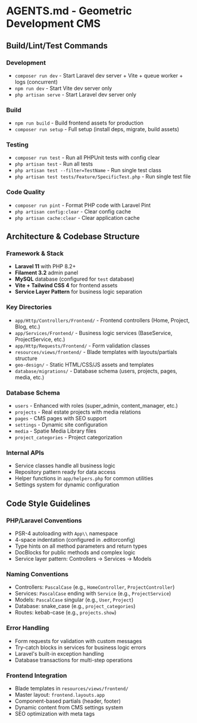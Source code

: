# AGENTS.md - Geometric Development CMS

## Build/Lint/Test Commands

### Development
- `composer run dev` - Start Laravel dev server + Vite + queue worker + logs (concurrent)
- `npm run dev` - Start Vite dev server only
- `php artisan serve` - Start Laravel dev server only

### Build
- `npm run build` - Build frontend assets for production
- `composer run setup` - Full setup (install deps, migrate, build assets)

### Testing
- `composer run test` - Run all PHPUnit tests with config clear
- `php artisan test` - Run all tests
- `php artisan test --filter=TestName` - Run single test class
- `php artisan test tests/Feature/SpecificTest.php` - Run single test file

### Code Quality
- `composer run pint` - Format PHP code with Laravel Pint
- `php artisan config:clear` - Clear config cache
- `php artisan cache:clear` - Clear application cache

## Architecture & Codebase Structure

### Framework & Stack
- **Laravel 11** with PHP 8.2+
- **Filament 3.2** admin panel
- **MySQL** database (configured for `test` database)
- **Vite + Tailwind CSS 4** for frontend assets
- **Service Layer Pattern** for business logic separation

### Key Directories
- `app/Http/Controllers/Frontend/` - Frontend controllers (Home, Project, Blog, etc.)
- `app/Services/Frontend/` - Business logic services (BaseService, ProjectService, etc.)
- `app/Http/Requests/Frontend/` - Form validation classes
- `resources/views/frontend/` - Blade templates with layouts/partials structure
- `geo-design/` - Static HTML/CSS/JS assets and templates
- `database/migrations/` - Database schema (users, projects, pages, media, etc.)

### Database Schema
- `users` - Enhanced with roles (super_admin, content_manager, etc.)
- `projects` - Real estate projects with media relations
- `pages` - CMS pages with SEO support
- `settings` - Dynamic site configuration
- `media` - Spatie Media Library files
- `project_categories` - Project categorization

### Internal APIs
- Service classes handle all business logic
- Repository pattern ready for data access
- Helper functions in `app/helpers.php` for common utilities
- Settings system for dynamic configuration

## Code Style Guidelines

### PHP/Laravel Conventions
- PSR-4 autoloading with `App\\` namespace
- 4-space indentation (configured in .editorconfig)
- Type hints on all method parameters and return types
- DocBlocks for public methods and complex logic
- Service layer pattern: Controllers → Services → Models

### Naming Conventions
- Controllers: `PascalCase` (e.g., `HomeController`, `ProjectController`)
- Services: `PascalCase` ending with `Service` (e.g., `ProjectService`)
- Models: `PascalCase` singular (e.g., `User`, `Project`)
- Database: snake_case (e.g., `project_categories`)
- Routes: kebab-case (e.g., `projects.show`)

### Error Handling
- Form requests for validation with custom messages
- Try-catch blocks in services for business logic errors
- Laravel's built-in exception handling
- Database transactions for multi-step operations

### Frontend Integration
- Blade templates in `resources/views/frontend/`
- Master layout: `frontend.layouts.app`
- Component-based partials (header, footer)
- Dynamic content from CMS settings system
- SEO optimization with meta tags
